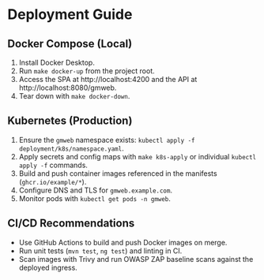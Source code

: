 # Deployment Guide

## Docker Compose (Local)
1. Install Docker Desktop.
2. Run `make docker-up` from the project root.
3. Access the SPA at http://localhost:4200 and the API at http://localhost:8080/gmweb.
4. Tear down with `make docker-down`.

## Kubernetes (Production)
1. Ensure the `gmweb` namespace exists: `kubectl apply -f deployment/k8s/namespace.yaml`.
2. Apply secrets and config maps with `make k8s-apply` or individual `kubectl apply -f` commands.
3. Build and push container images referenced in the manifests (`ghcr.io/example/*`).
4. Configure DNS and TLS for `gmweb.example.com`.
5. Monitor pods with `kubectl get pods -n gmweb`.

## CI/CD Recommendations
- Use GitHub Actions to build and push Docker images on merge.
- Run unit tests (`mvn test`, `ng test`) and linting in CI.
- Scan images with Trivy and run OWASP ZAP baseline scans against the deployed ingress.
